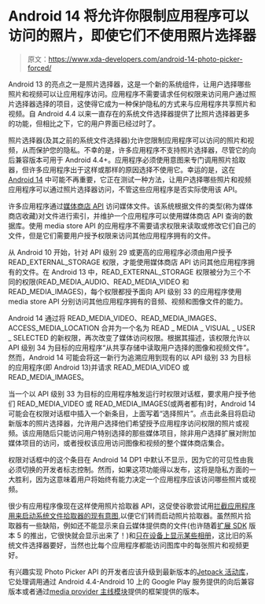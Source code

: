 # Android 14 将允许你限制应用程序可以访问的照片，即使它们不使用照片选择器

> 原文：<https://www.xda-developers.com/android-14-photo-picker-forced/>

Android 13 的亮点之一是照片选择器，这是一个新的系统组件，让用户选择哪些照片和视频可以让应用程序访问。应用程序不需要请求任何权限来访问用户通过照片选择器选择的项目，这使得它成为一种保护隐私的方式来与应用程序共享照片和视频。自 Android 4.4 以来一直存在的系统文件选择器提供了比照片选择器更多的功能，但相比之下，它的用户界面已经过时了。

照片选择器(及其之前的系统文件选择器)允许您限制应用程序可以访问的照片和视频，从而保护您的隐私。不幸的是，许多应用程序不支持照片选择器，尽管它的向后兼容版本可用于 Android 4.4+。应用程序必须使用意图来专门调用照片拾取器，但许多应用程序出于这样或那样的原因选择不使用它。幸运的是，这在 [Android 14](https://www.xda-developers.com/android-14/) 中可能不再重要，它正在测试一种方法，让用户选择哪些照片和视频应用程序可以通过照片选择器访问，不管这些应用程序是否实际使用该 API。

许多应用程序通过[媒体商店 API](https://developer.android.com/training/data-storage/shared/media) 访问媒体文件。该系统根据文件的类型(称为媒体商店收藏)对文件进行索引，并维护一个应用程序可以使用媒体商店 API 查询的数据库。使用 media store API 的应用程序不需要请求权限来读取或修改它们自己的文件，但是它们需要用户授予权限来访问其他应用程序拥有的文件。

从 Android 10 开始，针对 API 级别 29 或更高的应用程序必须由用户授予 READ_EXTERNAL_STORAGE 权限，才能使用媒体商店 API 访问其他应用程序拥有的文件。在 Android 13 中，READ_EXTERNAL_STORAGE 权限被分为三个不同的权限(READ_MEDIA_AUDIO、READ_MEDIA_VIDEO 和 READ_MEDIA_IMAGES)，每个权限都授予面向 API 级别 33 的应用程序使用 media store API 分别访问其他应用程序拥有的音频、视频和图像文件的能力。

Android 14 通过将 READ_MEDIA_VIDEO、READ_MEDIA_IMAGES、ACCESS_MEDIA_LOCATION 合并为一个名为 READ _ MEDIA _ VISUAL _ USER _ SELECTED 的新权限，再次改变了媒体访问权限。根据其描述，该权限允许以 API 级别 34 为目标的应用程序“从共享存储中读取用户选择的图像和视频文件”。然而，Android 14 可能会将这一新行为追溯应用到现有的以 API 级别 33 为目标的应用程序(即 Android 13)并请求 READ_MEDIA_VIDEO 或 READ_MEDIA_IMAGES。

当一个以 API 级别 33 为目标的应用程序触发运行时权限对话框，要求用户授予他们 READ_MEDIA_VIDEO 或 READ_MEDIA_IMAGES(或两者都有)时，Android 14 可能会在权限对话框中插入一个新条目，上面写着“选择照片”。点击此条目将启动新版本的照片选择器，允许用户选择他们希望授予应用程序访问权限的照片或视频。该应用随后只能访问用户特别选择的那些媒体项目，除非用户选择扩展对附加媒体项目的访问，或者授权该应用访问图像和视频的整个媒体商店集合。

权限对话框中的这个条目在 Android 14 DP1 中默认不显示，因为它的可见性由我必须切换的开发者标志控制。然而，如果这项功能得以发布，这将是隐私方面的一大胜利，因为这意味着用户将始终有能力决定一个应用程序应该访问哪些照片或视频。

很少有应用程序像现在这样使用照片拾取器 API，这促使谷歌尝试用[拦截应用程序用来启动系统文件拾取器的现有意图](https://blog.esper.io/android-photo-picker-rollout/),以便它们转而启动照片拾取器。虽然照片拾取器有一些缺陷，例如还不能显示来自云媒体提供商的文件(也许随着[扩展 SDK](https://www.xda-developers.com/google-releases-extension-sdk/) 版本 5 的推出，它很快就会显示出来了！)和[只在设备上显示某些相册](https://twitter.com/MishaalRahman/status/1615059118003306496)，这比旧的系统文件选择器要好，当然也比每个应用程序都能访问图库中的每张照片和视频更好。

有兴趣实现 Photo Picker API 的开发者应该升级到最新版本的[Jetpack 活动库](https://twitter.com/ianhlake/status/1618380694702657536)，它处理调用通过 Android 4.4-Android 10 上的 Google Play 服务提供的向后兼容版本或者通过[media provider 主线模块](https://blog.esper.io/android-photo-picker-backport/)提供的框架提供的版本。